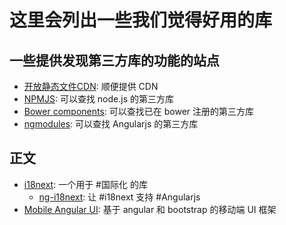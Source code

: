 # 这里会列出一些我们觉得好用的库

## 一些提供发现第三方库的功能的站点

* [开放静态文件CDN](http://www.staticfile.org/): 顺便提供 CDN
* [NPMJS](https://npmjs.org/): 可以查找 node.js 的第三方库
* [Bower components](http://sindresorhus.com/bower-components/): 可以查找已在 bower 注册的第三方库
* [ngmodules](http://ngmodules.org/): 可以查找 Angularjs 的第三方库

## 正文

* [i18next](i18next.com): 一个用于 #国际化 的库
    * [ng-i18next](https://github.com/archer96/ng-i18next): 让 #i18next 支持 #Angularjs 
* [Mobile Angular UI](http://mobileangularui.com/): 基于 angular 和 bootstrap 的移动端 UI 框架


